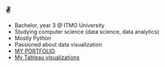 ### :v:

- Bachelor, year 3 @ ITMO University 
- Studying computer science \(data science, data analytics\)
- Mostly Python
- Passioned about data visualization
- <a href="https://nesterenkojul.github.io/portfolio/index.html"> MY PORTFOLIO </a>
- <a href="https://public.tableau.com/app/profile/julia.nesterenko">My Tableau visualizations</a>
